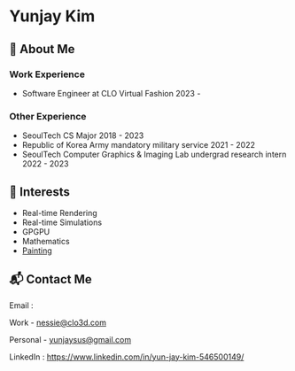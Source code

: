 # Yunjay Kim

## :elephant: About Me
### Work Experience
- Software Engineer at CLO Virtual Fashion 2023 -
### Other Experience
- SeoulTech CS Major 2018 - 2023  
- Republic of Korea Army mandatory military service 2021 - 2022  
- SeoulTech Computer Graphics & Imaging Lab undergrad research intern 2022 - 2023

## :seedling: Interests
- Real-time Rendering
- Real-time Simulations
- GPGPU  
- Mathematics  
- [Painting](markdowns/paintingsByYJ.md)   

## :mailbox_with_mail: Contact Me
Email : 

Work - nessie@clo3d.com

Personal - yunjaysus@gmail.com

LinkedIn : https://www.linkedin.com/in/yun-jay-kim-546500149/

<!--
-->
